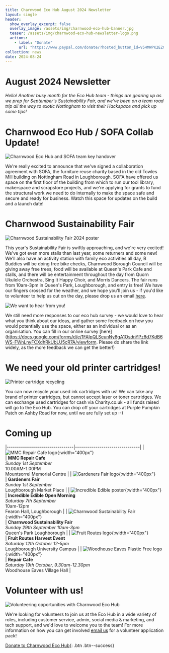 ```yaml
---
title: Charnwood Eco Hub August 2024 Newsletter
layout: single
header:
  show_overlay_excerpt: false
  overlay_image: /assets/img/charnwood-eco-hub-banner.jpg
  teaser: /assets/img/charnwood-eco-hub-newsletter-logo.png
  actions:
    - label: "Donate"
      url: "https://www.paypal.com/donate/?hosted_button_id=V54MWPK2EZGPY"
collection: news
date: 2024-08-24
---
```

# August 2024 Newsletter

*Hello! Another busy month for the Eco Hub team - things are gearing up as we prep for September's Sustainability Fair, and we've been on a team road trip all the way to exotic Nottingham to visit their Hackspace and pick up some tips!*


# Charnwood Eco Hub / SOFA Collab Update!

![Charnwood Eco Hub and SOFA team key handover](/assets/img/charnwood-eco-hub-sofa-keys.jpg)

We're really excited to announce that we've signed a collaboration agreement with SOFA, the furniture reuse charity based in the old Towles Mill building on Nottingham Road in Loughborough. SOFA have offered us  space on the first floor of the building from which to run our tool library, makerspace and scrapstore projects, and we're applying for grants to fund the structural work we need to do internally to make the space safe and secure and ready for business. Watch this space for updates on the build and a launch date!


# Charnwood Sustainability Fair
 
![Charnwood Sustainability Fair 2024 poster](/assets/img/charnwood-sustainability-fair-2024.png)

This year's Sustainability Fair is swiftly approaching, and we're very excited! We've got even more stalls than last year, some returners and some new! We'll also have an activity station with family eco activities all day, B Buddies will be doing free bike checks, Charnwood Borough Council will be giving away free trees, food will be available at Queen's Park Cafe and stalls, and there will be entertainment throughout the day from Quorn Ukulele Orchestra, Sing It Happy Choir, and Morris Dancers.  The fair runs from 10am-3pm in Queen's Park, Loughborough, and entry is free! We have our fingers crossed for the weather, and we hope you'll join us - if you'd like to volunteer to help us out on the day, please drop us an email 
[here](mailto:info@charnwoodecohub.org).


![We want to hear from you!](/assets/img/charnwood-eco-hub-wants-to-hear-from-you.png)

We still need more responses to our eco hub survey - we would love to hear what you think about our ideas, and gather some feedback on how you would potentially use the space, either as an individual or as an organisation.  You can fill in our online survey [here](https://docs.google.com/forms/d/e/1FAIpQLSeunNy8gA1OsdnYPz8d7KdB6WS-FWnLnyFCXdhRkUbLU5cR7A/viewform. Please do share the link widely, as the more feedback we can get the better!)


# We need your old printer cartridges!
 
![Printer cartridge recycling](/assets/img/printer-cartridges.jpg)

You can now recycle your used ink cartridges with us! We can take any brand of printer cartridges, but cannot accept laser or toner cartridges. We can exchange used cartridges for cash via Charity.co.uk - all funds raised will go to the Eco Hub. You can drop off your cartridges at Purple Pumpkin Patch on Ashby Road for now, until we are fully set up :-)


# Coming up

|---------------------------------|--------------------------------|
| ![MMC Repair Cafe logo](/assets/img/mmc-repair-cafe-logo.png){:width="400px"}<br/> | **MMC Repair Cafe**<br/> *Sunday 1st September*<br/> 10.00AM-1.00PM<br/> Mountsorrel Memorial Centre |
| ![Gardeners Fair logo](/assets/img/gardeners-fair-logo.png){:width="400px"}<br/> | **Gardeners Fair**<br/> *Sunday 1st September*<br/> Loughborough Market Place |
| ![Incredible Edible poster](/assets/img/incredible-edible-open-morning.png){:width="400px"}<br/> | **Incredible Edible Open Morning**<br/> *Saturday 7th September*<br/> 10am-12pm<br/> Fearon Hall, Loughborough |
| ![Charnwood Sustainability Fair](/assets/img/charnwood-sustainability-fair-2024-small.png){:width="400px"}<br/> | **Charnwood Sustainability Fair**<br/> *Sunday 29th September 10am-3pm*<br/> Queen's Park Loughborough |
| ![Fruit Routes logo](/assets/img/fruit-routes-logo.png){:width="400px"}<br/> | **Fruit Routes Harvest Event**<br/> *Saturday 12th October 12-5pm*<br/> Loughborough University Campus |
| ![Woodhouse Eaves Plastic Free logo](/assets/img/woodhouse-eaves-plastic-free-logo.png){:width="400px"}<br/> | **Repair Cafe**<br/> *Saturday 19th October, 9.30am-12.30pm*<br/> Woodhouse Eaves Village Hall |


# Volunteer with us!

![Volunteering opportunities with Charnwood Eco Hub](/assets/img/support-us.jpg)

We're looking for volunteers to join us at the Eco Hub in a wide variety of roles, including customer service, admin, social media & marketing, and tech support, and we'd love to welcome you to the team! For more information on how you can get involved [email us](https://docs.google.com/forms/d/e/1FAIpQLSeGo3mESDCTtnzJm9ctt5N1_2oxnxEa7L5eaE44EeFFEtnFww/viewform) for a volunteer application pack!

[Donate to Charnwood Eco Hub](https://www.paypal.com/donate/?hosted_button_id=V54MWPK2EZGPY){: .btn .btn--success}


